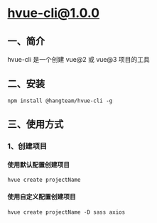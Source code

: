# hvue-cli@1.0.0



## 一、简介

hvue-cli 是一个创建 vue@2 或 vue@3 项目的工具



## 二、安装

`npm install @hangteam/hvue-cli -g`



## 三、使用方式

### 1、创建项目

#### 使用默认配置创建项目

`hvue create projectName`

#### 使用自定义配置创建项目

`hvue create projectName -D sass axios`



